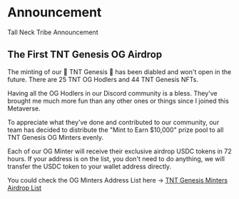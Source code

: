 # Announcement

Tall Neck Tribe Announcement


## The First TNT Genesis OG Airdrop

The minting of our 👾 TNT Genesis 👾 has been diabled and won't open in the future. There are 25 TNT OG Hodlers and 44 TNT Genesis NFTs.

Having all the OG Hodlers in our Discord community is a bless. They've brought me much more fun than any other ones or things since I joined this Metaverse.

To appreciate what they've done and contributed to our community, our team has decided to distribute the "Mint to Earn $10,000" prize pool to all TNT Genesis OG Minters evenly.

Each of our OG Minter will receive their exclusive airdrop USDC tokens in 72 hours. If your address is on the list, you don't need to do anything, we will transfer the USDC token to your wallet address directly.

You could check the OG Minters Address List here -> [TNT Genesis Minters Airdrop List](https://github.com/TallNeckTribe/Announcement/blob/main/TNT-Genesis-First-Airdrop.csv)
